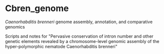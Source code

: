 # Cbren_genome
*Caenorhabditis brenneri* genome assembly, annotation, and comparative genomics

Scripts and notes for "Pervasive conservation of intron number and other genetic elements revealed by a chromosome-level genomic assembly of the hyper-polymorphic nematode Caenorhabditis brenneri"

